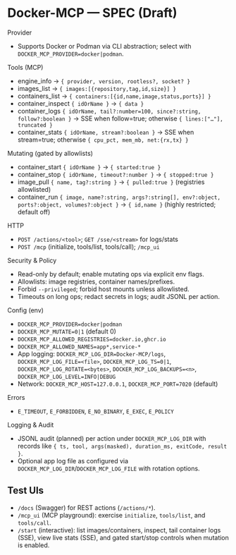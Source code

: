 # Docker-MCP — SPEC (Draft)

Provider
- Supports Docker or Podman via CLI abstraction; select with `DOCKER_MCP_PROVIDER=docker|podman`.

Tools (MCP)
- engine_info → `{ provider, version, rootless?, socket? }`
- images_list → `{ images:[{repository,tag,id,size}] }`
- containers_list → `{ containers:[{id,name,image,status,ports}] }`
- container_inspect `{ idOrName }` → `{ data }`
- container_logs `{ idOrName, tail?:number=100, since?:string, follow?:boolean }` → SSE when follow=true; otherwise `{ lines:["…"], truncated }`
- container_stats `{ idOrName, stream?:boolean }` → SSE when stream=true; otherwise `{ cpu_pct, mem_mb, net:{rx,tx} }`

Mutating (gated by allowlists)
- container_start `{ idOrName }` → `{ started:true }`
- container_stop `{ idOrName, timeout?:number }` → `{ stopped:true }`
- image_pull `{ name, tag?:string }` → `{ pulled:true }` (registries allowlisted)
- container_run `{ image, name?:string, args?:string[], env?:object, ports?:object, volumes?:object }` → `{ id,name }` (highly restricted; default off)

HTTP
- `POST /actions/<tool>`; `GET /sse/<stream>` for logs/stats
- `POST /mcp` (initialize, tools/list, tools/call); `/mcp_ui`

Security & Policy
- Read-only by default; enable mutating ops via explicit env flags.
- Allowlists: image registries, container names/prefixes.
- Forbid `--privileged`; forbid host mounts unless allowlisted.
- Timeouts on long ops; redact secrets in logs; audit JSONL per action.

Config (env)
- `DOCKER_MCP_PROVIDER=docker|podman`
- `DOCKER_MCP_MUTATE=0|1` (default 0)
- `DOCKER_MCP_ALLOWED_REGISTRIES=docker.io,ghcr.io`
- `DOCKER_MCP_ALLOWED_NAMES=app*,service-*`
 - App logging: `DOCKER_MCP_LOG_DIR=Docker-MCP/logs`, `DOCKER_MCP_LOG_FILE=<file>`, `DOCKER_MCP_LOG_TS=0|1`, `DOCKER_MCP_LOG_ROTATE=<bytes>`, `DOCKER_MCP_LOG_BACKUPS=<n>`, `DOCKER_MCP_LOG_LEVEL=INFO|DEBUG`
 - Network: `DOCKER_MCP_HOST=127.0.0.1`, `DOCKER_MCP_PORT=7020` (default)

Errors
- `E_TIMEOUT`, `E_FORBIDDEN`, `E_NO_BINARY`, `E_EXEC`, `E_POLICY`

Logging & Audit
- JSONL audit (planned) per action under `DOCKER_MCP_LOG_DIR` with records like `{ ts, tool, args(masked), duration_ms, exitCode, result }`.
- Optional app log file as configured via `DOCKER_MCP_LOG_DIR`/`DOCKER_MCP_LOG_FILE` with rotation options.

## Test UIs
- `/docs` (Swagger) for REST actions (`/actions/*`).
- `/mcp_ui` (MCP playground): exercise `initialize`, `tools/list`, and `tools/call`.
- `/start` (interactive): list images/containers, inspect, tail container logs (SSE), view live stats (SSE), and gated start/stop controls when mutation is enabled.
